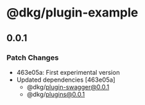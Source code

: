 # @dkg/plugin-example

## 0.0.1

### Patch Changes

- 463e05a: First experimental version
- Updated dependencies [463e05a]
  - @dkg/plugin-swagger@0.0.1
  - @dkg/plugins@0.0.1
